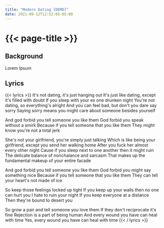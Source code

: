 ```yaml
---
title: "Modern Dating [DEMO]"
date: 2021-09-12T12:52:03-05:00
---
```

# {{< page-title >}}

## Background
Lorem Ipsum

## Lyrics
{{< lyrics >}}
It's not dating, it's just hanging out
It's just like dating, except it's filled with doubt
If you sleep with your ex one drunken night
You're not dating, so everything's alright
And you can feel bad, but don't you dare say sorry
Saying sorry means you might care about someone besides yourself

And god forbid you tell someone you like them
God forbid you speak without a smirk
Because if you tell someone that you like them
They might know you're not a total jerk

She's not your girlfriend, you're simply just talking
Which is like being your girlfriend, except you send her walking home
After you fuck her almost every other night
Cause if you sleep next to one another then it might ruin
The delicate balance of nonchalance and sarcasm
That makes up the fundamental makeup of your entire facade

And god forbid you tell someone you like them
God forbid you might say something nice
Because if you tell someone that you like them
They can tell your heart's not made of ice

So keep those feelings locked up tight
If you keep up your walls then no one can hurt you
I hate to ruin your night
If you keep everyone at a distance
Then they're bound to desert you

So grow a pair and tell someone you love them
If they don't reciprocate it's fine
Rejection is a part of being human
And every wound you have can heal with time
Yes, every wound you have can heal with time
{{< / lyrics >}}
